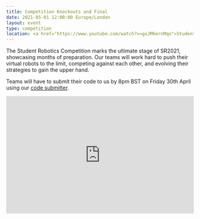 ```yaml
---
title: Competition Knockouts and Final
date: 2021-05-01 12:00:00 Europe/London
layout: event
type: competition
location: <a href="https://www.youtube.com/watch?v=gxJM6ernMqo">Student Robotics' YouTube Channel</a>
---
```


The Student Robotics Competition marks the ultimate stage of SR2021, showcasing months of preparation. Our teams will work hard to push their virtual robots to the limit, competing against each other, and evolving their strategies to gain the upper hand.

Teams will have to submit their code to us by 8pm BST on Friday 30th April using our [code submitter](https://studentrobotics.org/code-submitter/).

<iframe
  title="Livestream of the Knockouts and Final"
  width="100%"
  height="315"
  src="https://www.youtube.com/embed/gxJM6ernMqo"
  frameborder="0"
  allow="accelerometer; autoplay; encrypted-media; gyroscope; picture-in-picture"
  allowfullscreen
></iframe>
